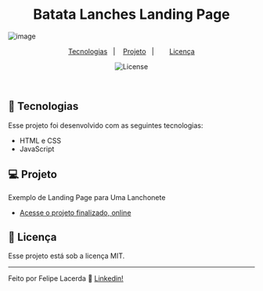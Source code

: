 <h1 align="center">Batata Lanches Landing Page </h1>

![image](https://github.com/LordGhapa/vanilajs-landingpage-batata-lanches/assets/99082399/ffed4209-9241-42a7-8eb0-077667c8a460)


<p align="center">
  <a href="#-tecnologias">Tecnologias</a>&nbsp;&nbsp;&nbsp;|&nbsp;&nbsp;&nbsp;
  <a href="#-projeto">Projeto</a>&nbsp;&nbsp;&nbsp;|&nbsp;&nbsp;&nbsp;
 &nbsp;&nbsp;&nbsp;
  <a href="#memo-licença">Licença</a>
</p>

<p align="center">
  <img alt="License" src="https://img.shields.io/static/v1?label=license&message=MIT&color=49AA26&labelColor=000000">
</p>

<br>

## 🚀 Tecnologias

Esse projeto foi desenvolvido com as seguintes tecnologias:

- HTML e CSS
- JavaScript

## 💻 Projeto

Exemplo de Landing Page para Uma Lanchonete

- [Acesse o projeto finalizado, online](https://vanilajs-landingpage-batata-lanches.vercel.app/)


## :memo: Licença

Esse projeto está sob a licença MIT.

---

Feito por Felipe Lacerda :wave: [Linkedin!](https://www.linkedin.com/in/felipe-lacerda-oliveira-274554125/)
